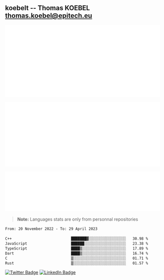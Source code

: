 ## koebelt -- Thomas KOEBEL <thomas.koebel@epitech.eu>

<!-- On github since 2018-->


![Metrics](/metrics.classic.svg)



<!--![Metrics](/metrics.plugin.introduction.repository.svg)-->
![Metrics](/metrics.plugin.isocalendar.svg)



![Metrics](/metrics.plugin.languages.svg)

> **Note:** Languages stats are only from personnal repositories

<!--START_SECTION:waka-->

```text
From: 20 November 2022 - To: 29 April 2023

C++                           ███████▓░░░░░░░░░░░░░░░░░   30.98 %
JavaScript                    ██████░░░░░░░░░░░░░░░░░░░   23.38 %
TypeScript                    ████▒░░░░░░░░░░░░░░░░░░░░   17.89 %
Dart                          ████▒░░░░░░░░░░░░░░░░░░░░   16.74 %
C                             ▒░░░░░░░░░░░░░░░░░░░░░░░░   01.71 %
Rust                          ▒░░░░░░░░░░░░░░░░░░░░░░░░   01.57 %
```

<!--END_SECTION:waka-->

[![Twitter Badge](https://img.shields.io/badge/Twitter-Profile-informational?style=flat&logo=twitter&logoColor=white&color=1CA2F1)](https://twitter.com/jesuis_roux)
[![LinkedIn Badge](https://img.shields.io/badge/LinkedIn-Profile-informational?style=flat&logo=linkedin&logoColor=white&color=0D76A8)](https://www.linkedin.com/in/koebelt/)
